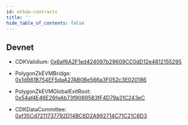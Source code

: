 ```yaml
---
id: ethda-contracts
title: ''
hide_table_of_contents: false
---
```


## Devnet

- CDKValidium: [0x6af6A2F1ed424097b29609CC0dD12e4812155295](https://sepolia.etherscan.io/address/0x6af6A2F1ed424097b29609CC0dD12e4812155295)

- PolygonZkEVMBridge: [0x1d981B754EF5daA27AB0Be566a3F052c3E020186](https://sepolia.etherscan.io/address/0x1d981B754EF5daA27AB0Be566a3F052c3E020186)

- PolygonZkEVMGlobalExitRoot: [0x54af4E46E26feAb73f9089583fF4D79a31C243eC](https://sepolia.etherscan.io/address/0x54af4E46E26feAb73f9089583fF4D79a31C243eC)

- CDKDataCommittee: [0xf35Cd7211737792D14BC6D2A992714C71C21C6D3](https://sepolia.etherscan.io/address/0xf35Cd7211737792D14BC6D2A992714C71C21C6D3)